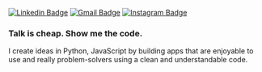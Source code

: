 [![Linkedin Badge](https://img.shields.io/badge/-LinkedIn-blue?style=flat&logo=Linkedin&logoColor=white&link=https://www.linkedin.com/in/rebeccamanzi/)](https://www.linkedin.com/in/valmsou/)
[![Gmail Badge](https://img.shields.io/badge/-Gmail-c14438?style=flat&logo=Gmail&logoColor=white&link=mailto:rebeccamanzi@gmail.com)](mailto:v.almsou@uol.com.br)
[![Instagram Badge](https://img.shields.io/badge/-Instagram-C13584?style=flat&labelColor=C13584&logo=instagram&logoColor=white&link=https://www.instagram.com/v.alma_br/)](https://www.instagram.com/v.alma_br/)


<h3><b>Talk is cheap. Show me the code.</b></h3>


I create ideas in Python, JavaScript by building apps that are enjoyable to use and really problem-solvers using a clean and understandable code.

